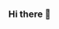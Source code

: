 ### Hi there 👋

<!--
**TommyZihao/TommyZihao** is a ✨ _special_ ✨ repository because its `README.md` (this file) appears on your GitHub profile.


-  🌱 My Video Channel: [B站-同济子豪兄](https://space.bilibili.com/1900783)

![My github stats](https://github-readme-stats.vercel.app/api?username=maxoyed&show_icons=true)
